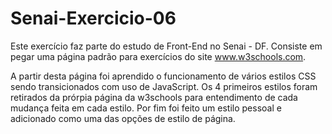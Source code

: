# Senai-Exercicio-06

Este exercício faz parte do estudo de Front-End no Senai - DF. Consiste em pegar uma página padrão para exercícios do site www.w3schools.com.

A partir desta página foi aprendido o funcionamento de vários estilos CSS sendo transicionados com uso de JavaScript. Os 4 primeiros estilos
foram retirados da prórpia página da w3schools para entendimento de cada mudança feita em cada estilo. Por fim foi feito um estilo pessoal e
adicionado como uma das opções de estilo de página.

